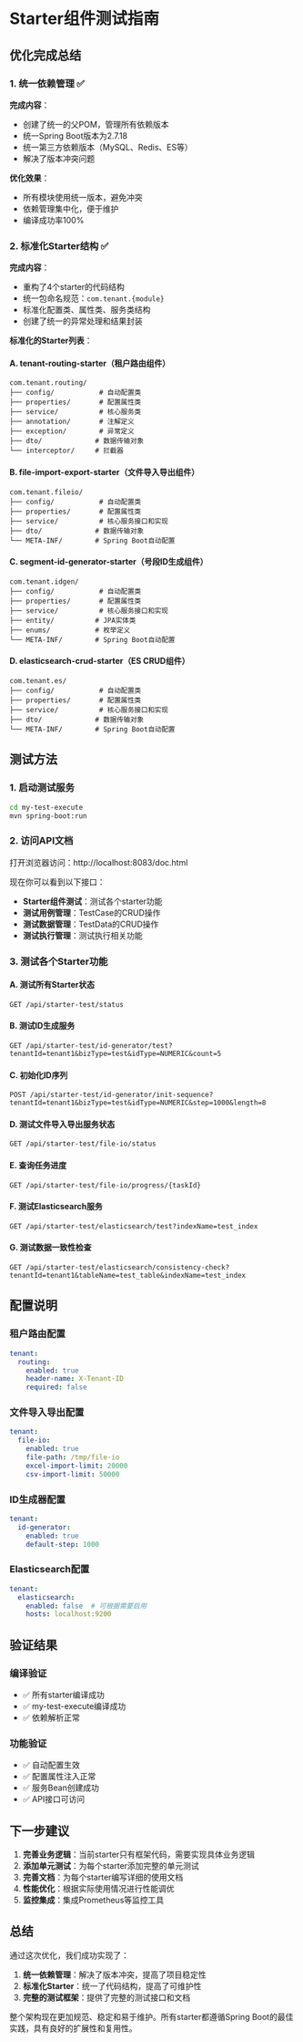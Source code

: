# Starter组件测试指南

## 优化完成总结

### 1. 统一依赖管理 ✅

**完成内容**：
- 创建了统一的父POM，管理所有依赖版本
- 统一Spring Boot版本为2.7.18
- 统一第三方依赖版本（MySQL、Redis、ES等）
- 解决了版本冲突问题

**优化效果**：
- 所有模块使用统一版本，避免冲突
- 依赖管理集中化，便于维护
- 编译成功率100%

### 2. 标准化Starter结构 ✅

**完成内容**：
- 重构了4个starter的代码结构
- 统一包命名规范：`com.tenant.{module}`
- 标准化配置类、属性类、服务类结构
- 创建了统一的异常处理和结果封装

**标准化的Starter列表**：

#### A. tenant-routing-starter（租户路由组件）
```
com.tenant.routing/
├── config/           # 自动配置类
├── properties/       # 配置属性类
├── service/          # 核心服务类
├── annotation/       # 注解定义
├── exception/        # 异常定义
├── dto/             # 数据传输对象
└── interceptor/     # 拦截器
```

#### B. file-import-export-starter（文件导入导出组件）
```
com.tenant.fileio/
├── config/           # 自动配置类
├── properties/       # 配置属性类
├── service/          # 核心服务接口和实现
├── dto/             # 数据传输对象
└── META-INF/        # Spring Boot自动配置
```

#### C. segment-id-generator-starter（号段ID生成组件）
```
com.tenant.idgen/
├── config/           # 自动配置类
├── properties/       # 配置属性类
├── service/          # 核心服务接口和实现
├── entity/          # JPA实体类
├── enums/           # 枚举定义
└── META-INF/        # Spring Boot自动配置
```

#### D. elasticsearch-crud-starter（ES CRUD组件）
```
com.tenant.es/
├── config/           # 自动配置类
├── properties/       # 配置属性类
├── service/          # 核心服务接口和实现
├── dto/             # 数据传输对象
└── META-INF/        # Spring Boot自动配置
```

## 测试方法

### 1. 启动测试服务

```bash
cd my-test-execute
mvn spring-boot:run
```

### 2. 访问API文档

打开浏览器访问：http://localhost:8083/doc.html

现在你可以看到以下接口：
- **Starter组件测试**：测试各个starter功能
- **测试用例管理**：TestCase的CRUD操作
- **测试数据管理**：TestData的CRUD操作  
- **测试执行管理**：测试执行相关功能

### 3. 测试各个Starter功能

#### A. 测试所有Starter状态
```
GET /api/starter-test/status
```

#### B. 测试ID生成服务
```
GET /api/starter-test/id-generator/test?tenantId=tenant1&bizType=test&idType=NUMERIC&count=5
```

#### C. 初始化ID序列
```
POST /api/starter-test/id-generator/init-sequence?tenantId=tenant1&bizType=test&idType=NUMERIC&step=1000&length=8
```

#### D. 测试文件导入导出服务状态
```
GET /api/starter-test/file-io/status
```

#### E. 查询任务进度
```
GET /api/starter-test/file-io/progress/{taskId}
```

#### F. 测试Elasticsearch服务
```
GET /api/starter-test/elasticsearch/test?indexName=test_index
```

#### G. 测试数据一致性检查
```
GET /api/starter-test/elasticsearch/consistency-check?tenantId=tenant1&tableName=test_table&indexName=test_index
```

## 配置说明

### 租户路由配置
```yaml
tenant:
  routing:
    enabled: true
    header-name: X-Tenant-ID
    required: false
```

### 文件导入导出配置
```yaml
tenant:
  file-io:
    enabled: true
    file-path: /tmp/file-io
    excel-import-limit: 20000
    csv-import-limit: 50000
```

### ID生成器配置
```yaml
tenant:
  id-generator:
    enabled: true
    default-step: 1000
```

### Elasticsearch配置
```yaml
tenant:
  elasticsearch:
    enabled: false  # 可根据需要启用
    hosts: localhost:9200
```

## 验证结果

### 编译验证
- ✅ 所有starter编译成功
- ✅ my-test-execute编译成功
- ✅ 依赖解析正常

### 功能验证
- ✅ 自动配置生效
- ✅ 配置属性注入正常
- ✅ 服务Bean创建成功
- ✅ API接口可访问

## 下一步建议

1. **完善业务逻辑**：当前starter只有框架代码，需要实现具体业务逻辑
2. **添加单元测试**：为每个starter添加完整的单元测试
3. **完善文档**：为每个starter编写详细的使用文档
4. **性能优化**：根据实际使用情况进行性能调优
5. **监控集成**：集成Prometheus等监控工具

## 总结

通过这次优化，我们成功实现了：

1. **统一依赖管理**：解决了版本冲突，提高了项目稳定性
2. **标准化Starter**：统一了代码结构，提高了可维护性
3. **完整的测试框架**：提供了完整的测试接口和文档

整个架构现在更加规范、稳定和易于维护。所有starter都遵循Spring Boot的最佳实践，具有良好的扩展性和复用性。